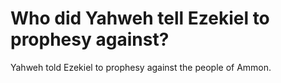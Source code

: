 # Who did Yahweh tell Ezekiel to prophesy against?

Yahweh told Ezekiel to prophesy against the people of Ammon.
